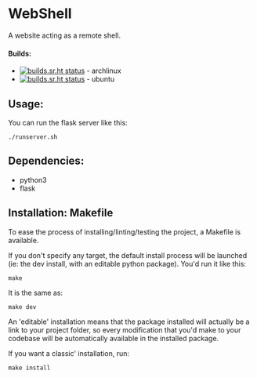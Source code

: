 # WebShell

A website acting as a remote shell.



#### Builds:

* [![builds.sr.ht status](https://builds.sr.ht/~jean-max/WebShell/archlinux.yml.svg)](https://builds.sr.ht/~jean-max/WebShell/archlinux.yml?) - archlinux
* [![builds.sr.ht status](https://builds.sr.ht/~jean-max/WebShell/ubuntu.yml.svg)](https://builds.sr.ht/~jean-max/WebShell/ubuntu.yml?) - ubuntu


## Usage:

You can run the flask server like this:

```shell
./runserver.sh
```


## Dependencies:

* python3
* flask


## Installation: Makefile

To ease the process of installing/linting/testing the project, a Makefile is available.

If you don't specify any target, the default install process will be launched (ie: the dev install, with an editable python package).
You'd run it like this:

```shell
make
```

It is the same as:

```shell
make dev
```

An 'editable' installation means that the package installed will actually be a link to your project folder, so every modification that you'd make to your codebase will be automatically available in the installed package.

If you want a classic' installation, run:

```shell
make install
```
